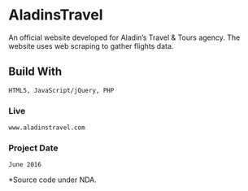 # AladinsTravel
An official website developed for Aladin’s Travel & Tours agency. The website uses web scraping to gather flights data.

## Build With
```
HTML5, JavaScript/jQuery, PHP
```

### Live
```
www.aladinstravel.com
```

### Project Date
```
June 2016
```

*Source code under NDA.